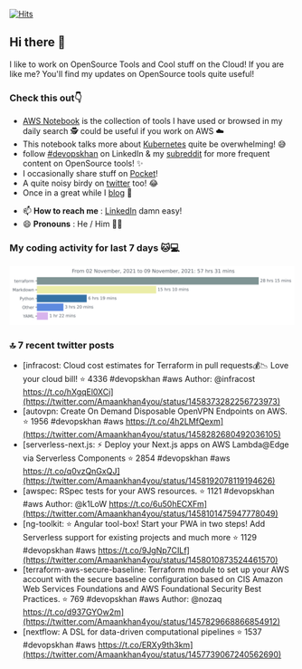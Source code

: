 [![Hits](https://hits.seeyoufarm.com/api/count/incr/badge.svg?url=https%3A%2F%2Fgithub.com%2Fakhan4u%2Fhit-counter&count_bg=%2379C83D&title_bg=%23555555&icon=&icon_color=%23E7E7E7&title=visits&edge_flat=false)](https://hits.seeyoufarm.com)

## Hi there 👋

I like to work on OpenSource Tools and Cool stuff on the Cloud! If you are like me? You'll find my updates on OpenSource tools quite useful!

### Check this out👇

* [AWS Notebook](https://histre.com/public/notebooks/dnllyanu/aws/) is the collection of tools I have used or browsed in my daily search 🕵️ could be useful if you work on AWS ☁️
* This notebook talks more about [Kubernetes](https://histre.com/public/notebooks/6uxdvo3y/kubernetes/) quite be overwhelming! 😅
* follow [#devopskhan](https://www.linkedin.com/feed/hashtag/devopskhan/) on LinkedIn & my [subreddit](https://www.reddit.com/r/devopskhan/) for more frequent content on OpenSource tools! ✨
* I occasionally share stuff on [Pocket](https://getpocket.com/@ej6g8d1dp2829A16a9Tf5d4T6bAMp3d8791rejDe86yem3bm4e14ex4fT4dluk29)!
* A quite noisy birdy on [twitter](https://twitter.com/Amaankhan4you) too! 😂
* Once in a great while I [blog](https://linuxparrot.com/) 😬


- 📫 **How to reach me** : [LinkedIn](https://www.linkedin.com/in/amaan-khan-linux-ninja) damn easy!
- 😄 **Pronouns** : He / Him 🤷‍♂️

### My coding activity for last 7 days 🐱💻

<img src="https://github.com/akhan4u/akhan4u/blob/main/images/stat.svg" alt="Amaan's Wakatime Activity!"/>

### 🔝 7 recent twitter posts
<!-- DEVDOJO:START -->
- [infracost: Cloud cost estimates for Terraform in pull requests💰📉 Love your cloud bill!
⭐️ 4336
#devopskhan #aws
Author: @infracost
https://t.co/hXgqEl0XCi](https://twitter.com/Amaankhan4you/status/1458373282256723973)
- [autovpn: Create On Demand Disposable OpenVPN Endpoints on AWS.
⭐️ 1956
#devopskhan #aws
https://t.co/4h2LMfQexm](https://twitter.com/Amaankhan4you/status/1458282680492036105)
- [serverless-next.js: ⚡ Deploy your Next.js apps on AWS Lambda@Edge via Serverless Components
⭐️ 2854
#devopskhan #aws
https://t.co/q0vzQnGxQJ](https://twitter.com/Amaankhan4you/status/1458192078119194626)
- [awspec: RSpec tests for your AWS resources.
⭐️ 1121
#devopskhan #aws
Author: @k1LoW
https://t.co/6u50hECXFm](https://twitter.com/Amaankhan4you/status/1458101475947778049)
- [ng-toolkit: :star: Angular tool-box! Start your PWA in two steps! Add Serverless support for existing projects and much more
⭐️ 1129
#devopskhan #aws
https://t.co/9JgNp7CILf](https://twitter.com/Amaankhan4you/status/1458010873524461570)
- [terraform-aws-secure-baseline: Terraform module to set up your AWS account with the secure baseline configuration based on CIS Amazon Web Services Foundations and AWS Foundational Security Best Practices.
⭐️ 769
#devopskhan #aws
Author: @nozaq
https://t.co/d937GYOw2m](https://twitter.com/Amaankhan4you/status/1457829668866854912)
- [nextflow: A DSL for data-driven computational pipelines
⭐️ 1537
#devopskhan #aws
https://t.co/ERXy9th3km](https://twitter.com/Amaankhan4you/status/1457739067240562690)
<!-- DEVDOJO:END -->

<!-- ![Amaan's GitHub stats](https://github-readme-stats.vercel.app/api?username=akhan4u&count_private=true&show_icons=true&hide=contribs) -->
